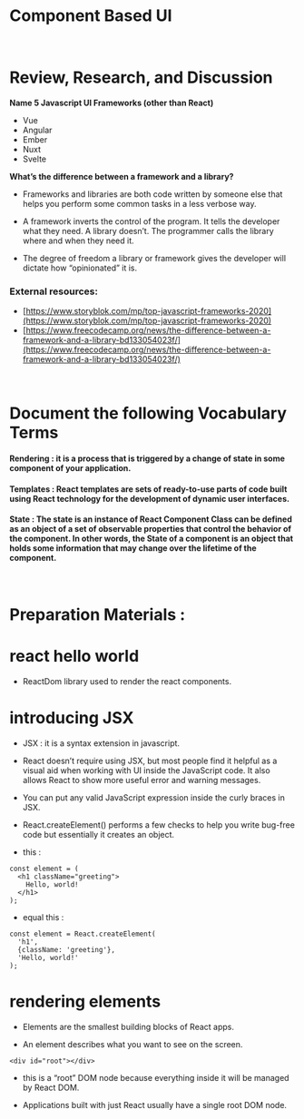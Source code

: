 # Component Based UI

<br/>

# Review, Research, and Discussion

**Name 5 Javascript UI Frameworks (other than React)**

- Vue
- Angular
- Ember
- Nuxt
- Svelte

**What’s the difference between a framework and a library?**

- Frameworks and libraries are both code written by someone else that helps you perform some common tasks in a less verbose way.

- A framework inverts the control of the program. It tells the developer what they need. A library doesn’t. The programmer calls the library where and when they need it.

- The degree of freedom a library or framework gives the developer will dictate how “opinionated” it is.

### External resources:

- [https://www.storyblok.com/mp/top-javascript-frameworks-2020](https://www.storyblok.com/mp/top-javascript-frameworks-2020)
- [https://www.freecodecamp.org/news/the-difference-between-a-framework-and-a-library-bd133054023f/](https://www.freecodecamp.org/news/the-difference-between-a-framework-and-a-library-bd133054023f/)

<br/>

# Document the following Vocabulary Terms

#### Rendering : it is a process that is triggered by a change of state in some component of your application.

#### Templates : React templates are sets of ready-to-use parts of code built using React technology for the development of dynamic user interfaces.

#### State : The state is an instance of React Component Class can be defined as an object of a set of observable properties that control the behavior of the component. In other words, the State of a component is an object that holds some information that may change over the lifetime of the component.

<br/>

# Preparation Materials :

# react hello world

- ReactDom library used to render the react components.

# introducing JSX

- JSX : it is a syntax extension in javascript.
- React doesn’t require using JSX, but most people find it helpful as a visual aid when working with UI inside the JavaScript code. It also allows React to show more useful error and warning messages.
- You can put any valid JavaScript expression inside the curly braces in JSX.

- React.createElement() performs a few checks to help you write bug-free code but essentially it creates an object.

- this :

```
const element = (
  <h1 className="greeting">
    Hello, world!
  </h1>
);
```

- equal this :

```
const element = React.createElement(
  'h1',
  {className: 'greeting'},
  'Hello, world!'
);
```

# rendering elements

- Elements are the smallest building blocks of React apps.

- An element describes what you want to see on the screen.

```
<div id="root"></div>
```

- this is a “root” DOM node because everything inside it will be managed by React DOM.

- Applications built with just React usually have a single root DOM node.
